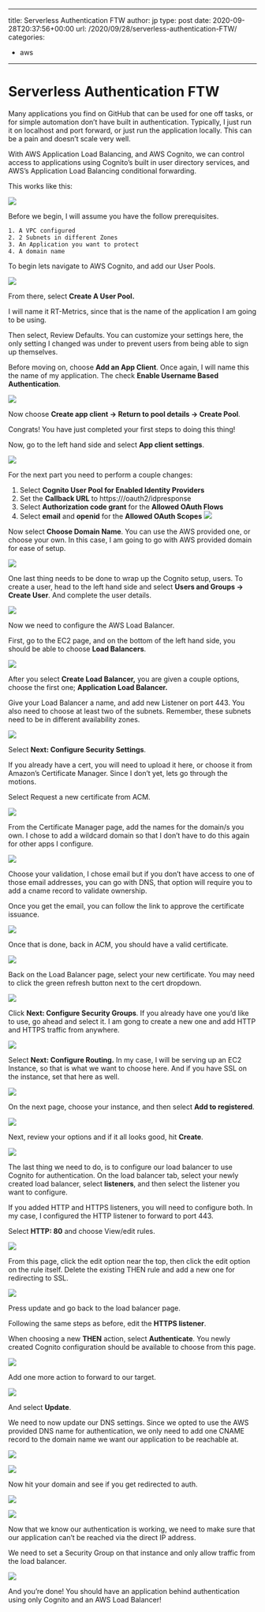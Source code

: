 
---
title: Serverless Authentication FTW
author: jp
type: post
date: 2020-09-28T20:37:56+00:00
url: /2020/09/28/serverless-authentication-FTW/
categories:
  - aws
---

# Serverless Authentication FTW
Many applications you find on GitHub that can be used for one off tasks, or for simple automation don’t have built in authentication. Typically, I just run it on localhost and port forward, or just run the application locally. This can be a pain and doesn’t scale very well.

With AWS Application Load Balancing, and AWS Cognito, we can control access to applications using Cognito’s built in user directory services, and AWS’s Application Load Balancing conditional forwarding. 

This works like this:


![](https://paper-attachments.dropbox.com/s_6A8AD8E9B8CF9D48F3B9EDEC041237C695C2CBEE8AEE9F15FB740839B77F8950_1601310296880_image.png)


Before we begin, I will assume you have the follow prerequisites. 

    1. A VPC configured
    2. 2 Subnets in different Zones
    3. An Application you want to protect
    4. A domain name

To begin lets navigate to AWS Cognito, and add our User Pools.


![](https://paper-attachments.dropbox.com/s_6A8AD8E9B8CF9D48F3B9EDEC041237C695C2CBEE8AEE9F15FB740839B77F8950_1600982784985_image.png)


From there, select **Create A User Pool.**

I will name it RT-Metrics, since that is the name of the application I am going to be using.

Then select, Review Defaults. You can customize your settings here, the only setting I changed was under to prevent users from being able to sign up themselves.

Before moving on, choose **Add an App Client**. Once again, I will name this the name of my application. The check **Enable Username Based Authentication**.


![](https://paper-attachments.dropbox.com/s_6A8AD8E9B8CF9D48F3B9EDEC041237C695C2CBEE8AEE9F15FB740839B77F8950_1600983057804_image.png)



Now choose **Create app client → Return to pool details → Create Pool**.

Congrats! You have just completed your first steps to doing this thing!

Now, go to the left hand side and select **App client settings**.

![](https://paper-attachments.dropbox.com/s_6A8AD8E9B8CF9D48F3B9EDEC041237C695C2CBEE8AEE9F15FB740839B77F8950_1600983148426_image.png)


For the next part you need to perform a couple changes:

1. Select **Cognito User Pool for Enabled Identity Providers**
2. Set the **Callback URL** to https://<yourdomain>/oauth2/idpresponse 
3. Select **Authorization code grant** for the **Allowed OAuth Flows**
4. Select **email** and **openid** for the **Allowed OAuth Scopes**
![](https://paper-attachments.dropbox.com/s_6A8AD8E9B8CF9D48F3B9EDEC041237C695C2CBEE8AEE9F15FB740839B77F8950_1600983413290_image.png)


Now select **Choose Domain Name**. You can use the AWS provided one, or choose your own. In this case, I am going to go with AWS provided domain for ease of setup. 

![](https://paper-attachments.dropbox.com/s_6A8AD8E9B8CF9D48F3B9EDEC041237C695C2CBEE8AEE9F15FB740839B77F8950_1600983613313_image.png)


One last thing needs to be done to wrap up the Cognito setup, users. To create a user, head to the left hand side and select **Users and Groups → Create User**. And complete the user details. 


![](https://paper-attachments.dropbox.com/s_6A8AD8E9B8CF9D48F3B9EDEC041237C695C2CBEE8AEE9F15FB740839B77F8950_1600983810022_image.png)


Now we need to configure the AWS Load Balancer.

First, go to the EC2 page, and on the bottom of the left hand side, you should be able to choose **Load Balancers**. 


![](https://paper-attachments.dropbox.com/s_6A8AD8E9B8CF9D48F3B9EDEC041237C695C2CBEE8AEE9F15FB740839B77F8950_1600983980810_image.png)


After you select **Create Load Balancer,** you are given a couple options, choose the first one; **Application Load Balancer.**

Give your Load Balancer a name, and add new Listener on port 443. You also need to choose at least two of the subnets. Remember, these subnets need to be in different availability zones.


![](https://paper-attachments.dropbox.com/s_6A8AD8E9B8CF9D48F3B9EDEC041237C695C2CBEE8AEE9F15FB740839B77F8950_1600984142966_image.png)


Select **Next: Configure Security Settings**.

If you already have a cert, you will need to upload it here, or choose it from Amazon’s Certificate Manager. Since I don’t yet, lets go through the motions.

Select Request a new certificate from ACM.

![](https://paper-attachments.dropbox.com/s_6A8AD8E9B8CF9D48F3B9EDEC041237C695C2CBEE8AEE9F15FB740839B77F8950_1600984284009_image.png)


From the Certificate Manager page, add the names for the domain/s you own. I chose to add a wildcard domain so that I don’t have to do this again for other apps I configure. 


![](https://paper-attachments.dropbox.com/s_6A8AD8E9B8CF9D48F3B9EDEC041237C695C2CBEE8AEE9F15FB740839B77F8950_1600984427073_image.png)


Choose your validation, I chose email but if you don’t have access to one of those email addresses, you can go with DNS, that option will require you to add a cname record to validate ownership.

Once you get the email, you can follow the link to approve the certificate issuance.


![](https://paper-attachments.dropbox.com/s_6A8AD8E9B8CF9D48F3B9EDEC041237C695C2CBEE8AEE9F15FB740839B77F8950_1600990067529_image.png)


Once that is done, back in ACM, you should have a valid certificate.


![](https://paper-attachments.dropbox.com/s_6A8AD8E9B8CF9D48F3B9EDEC041237C695C2CBEE8AEE9F15FB740839B77F8950_1600990168039_image.png)


Back on the Load Balancer page, select your new certificate. You may need to click the green refresh button next to the cert dropdown. 

![](https://paper-attachments.dropbox.com/s_6A8AD8E9B8CF9D48F3B9EDEC041237C695C2CBEE8AEE9F15FB740839B77F8950_1600990246700_image.png)


Click **Next: Configure Security Groups**. If you already have one you’d like to use, go ahead and select it. I am gong to create a new one and add HTTP and HTTPS traffic from anywhere.


![](https://paper-attachments.dropbox.com/s_6A8AD8E9B8CF9D48F3B9EDEC041237C695C2CBEE8AEE9F15FB740839B77F8950_1600990329603_image.png)


Select **Next: Configure Routing.** In my case, I will be serving up an EC2 Instance, so that is what we want to choose here. And if you have SSL on the instance, set that here as well. 

![](https://paper-attachments.dropbox.com/s_6A8AD8E9B8CF9D48F3B9EDEC041237C695C2CBEE8AEE9F15FB740839B77F8950_1601046868729_image.png)


On the next page, choose your instance, and then select **Add to registered**.


![](https://paper-attachments.dropbox.com/s_6A8AD8E9B8CF9D48F3B9EDEC041237C695C2CBEE8AEE9F15FB740839B77F8950_1601046993498_image.png)


Next, review your options and if it all looks good, hit **Create**.


![](https://paper-attachments.dropbox.com/s_6A8AD8E9B8CF9D48F3B9EDEC041237C695C2CBEE8AEE9F15FB740839B77F8950_1601047040111_image.png)


The last thing we need to do, is to configure our load balancer to use Cognito for authentication. On the load balancer tab, select your newly created load balancer, select **listeners**, and then select the listener you want to configure. 

If you added HTTP and HTTPS listeners, you will need to configure both. In my case, I configured the HTTP listener to forward to port 443. 

Select **HTTP: 80** and choose View/edit rules.


![](https://paper-attachments.dropbox.com/s_6A8AD8E9B8CF9D48F3B9EDEC041237C695C2CBEE8AEE9F15FB740839B77F8950_1601047243125_image.png)


From this page, click the edit option near the top, then click the edit option on the rule itself. Delete the existing THEN rule and add a new one for redirecting to SSL.


![](https://paper-attachments.dropbox.com/s_6A8AD8E9B8CF9D48F3B9EDEC041237C695C2CBEE8AEE9F15FB740839B77F8950_1601047373887_image.png)


Press update and go back to the load balancer page.

Following the same steps as before, edit the **HTTPS listener**.

When choosing a new **THEN** action, select **Authenticate**. You newly created Cognito configuration should be available to choose from this page.


![](https://paper-attachments.dropbox.com/s_6A8AD8E9B8CF9D48F3B9EDEC041237C695C2CBEE8AEE9F15FB740839B77F8950_1601047490084_image.png)


Add one more action to forward to our target.


![](https://paper-attachments.dropbox.com/s_6A8AD8E9B8CF9D48F3B9EDEC041237C695C2CBEE8AEE9F15FB740839B77F8950_1601047533519_image.png)



And select **Update**. 

We need to now update our DNS settings. Since we opted to use the AWS provided DNS name for authentication, we only need to add one CNAME record to the domain name we want our application to be reachable at.


![](https://paper-attachments.dropbox.com/s_6A8AD8E9B8CF9D48F3B9EDEC041237C695C2CBEE8AEE9F15FB740839B77F8950_1601047858570_image.png)



![](https://paper-attachments.dropbox.com/s_6A8AD8E9B8CF9D48F3B9EDEC041237C695C2CBEE8AEE9F15FB740839B77F8950_1601048044990_image.png)


Now hit your domain and see if you get redirected to auth.


![](https://paper-attachments.dropbox.com/s_6A8AD8E9B8CF9D48F3B9EDEC041237C695C2CBEE8AEE9F15FB740839B77F8950_1601048092806_image.png)

![](https://paper-attachments.dropbox.com/s_6A8AD8E9B8CF9D48F3B9EDEC041237C695C2CBEE8AEE9F15FB740839B77F8950_1601091341531_image.png)


Now that we know our authentication is working, we need to make sure that our application can’t be reached via the direct IP address.

We need to set a Security Group on that instance and only allow traffic from the load balancer.


![](https://paper-attachments.dropbox.com/s_6A8AD8E9B8CF9D48F3B9EDEC041237C695C2CBEE8AEE9F15FB740839B77F8950_1601048519686_image.png)


And you’re done! You should have an application behind authentication using only Cognito and an AWS Load Balancer!

